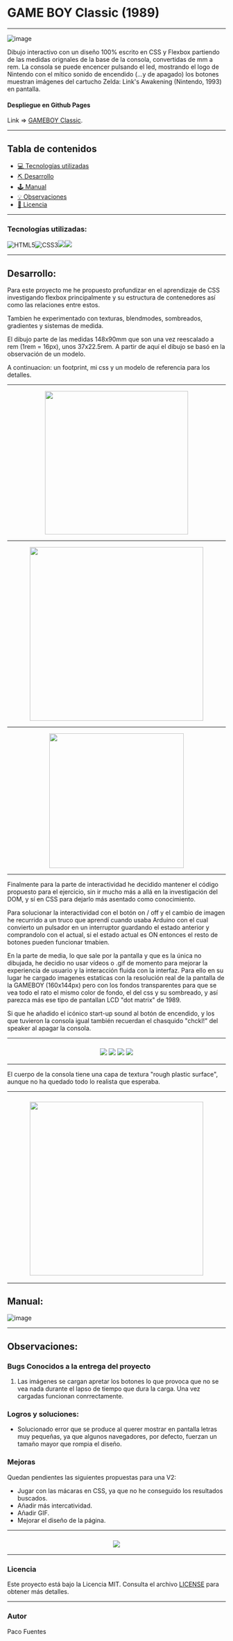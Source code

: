 # GAME BOY Classic (1989)

---

![image](./img/index.png)

Dibujo interactivo con un diseño 100% escrito en CSS y Flexbox partiendo de las medidas orignales de la base de la consola, convertidas de mm a rem. La consola se puede encencer pulsando el led, mostrando el logo de Nintendo con el mítico sonido de encendido (...y de apagado) los botones muestran imágenes del cartucho Zelda: Link's Awakening (Nintendo, 1993) en pantalla.


#### Despliegue en Github Pages

Link => [GAMEBOY Classic](https://paco-fuentes.github.io/btc-geekshubs-21092023-proyecto-2/).

---

## Tabla de contenidos
* [💻 Tecnologías utilizadas](#tecnologías-utilizadas)
* [:pick: Desarrollo](#desarrollo)
* [🕹️ Manual](#manual)
* [💡 Observaciones](#observaciones)
* [📃 Licencia](#licencia)

---

### Tecnologías utilizadas:

<img src="https://camo.githubusercontent.com/49fbb99f92674cc6825349b154b65aaf4064aec465d61e8e1f9fb99da3d922a1/68747470733a2f2f696d672e736869656c64732e696f2f62616467652f68746d6c352d2532334533344632362e7376673f7374796c653d666f722d7468652d6261646765266c6f676f3d68746d6c35266c6f676f436f6c6f723d7768697465" alt="HTML5" data-canonical-src="https://img.shields.io/badge/html5-%23E34F26.svg?style=for-the-badge&amp;logo=html5&amp;logoColor=white" style="max-width: 100%;"><img src="https://camo.githubusercontent.com/e6b67b27998fca3bccf4c0ee479fc8f9de09d91f389cccfbe6cb1e29c10cfbd7/68747470733a2f2f696d672e736869656c64732e696f2f62616467652f637373332d2532333135373242362e7376673f7374796c653d666f722d7468652d6261646765266c6f676f3d63737333266c6f676f436f6c6f723d7768697465" alt="CSS3" data-canonical-src="https://img.shields.io/badge/css3-%231572B6.svg?style=for-the-badge&amp;logo=css3&amp;logoColor=white" style="max-width: 100%;"><img src="https://camo.githubusercontent.com/ecd0d6fc3da2be7f3a92b0a5bb2d8a5ed5a97fba21dc59ae638caa548d79d88d/68747470733a2f2f696d672e736869656c64732e696f2f62616467652f6a61766173636970742d4546443831443f7374796c653d666f722d7468652d6261646765266c6f676f3d6a617661736372697074266c6f676f436f6c6f723d626c61636b" data-canonical-src="https://img.shields.io/badge/javascipt-EFD81D?style=for-the-badge&amp;logo=javascript&amp;logoColor=black" style="max-width: 100%;"><img src="https://user-images.githubusercontent.com/121863208/227808620-cd6e5d5c-dd63-4a9d-b19d-0983807cae95.svg" style="max-width: 100%;">

---

## Desarrollo:

Para este proyecto me he propuesto profundizar en el aprendizaje de CSS investigando flexbox principalmente y su estructura de contenedores así como las relaciones entre estos.

Tambien he experimentado con texturas, blendmodes, sombreados, gradientes y sistemas de medida.

El dibujo parte de las medidas 148x90mm que son una vez reescalado a rem (1rem = 16px), unos 37x22.5rem. A partir de aquí el dibujo se basó en la observación de un modelo. 

A continuacion: un footprint, mi css y un modelo de referencia para los detalles.

---

<p align="center"><img src="./img/gb-foot-print-1.png"  width="330" /></p>

---

<p align="center"><img src="./img/gb-css-line.png" width="400" /></p>

---

<p align="center"><img src="./img/gameboy-foto.png" width="310" /></p>

---



Finalmente para la parte de interactividad he decidido mantener el código propuesto para el ejercicio, sin ir mucho más a allá en la investigación del DOM, y sí en CSS para dejarlo más asentado como conocimiento. 

Para solucionar la interactividad con el botón on / off y el cambio de imagen he recurrido a un truco que aprendí cuando usaba Arduino con el cual convierto un pulsador en un interruptor guardando el estado anterior y comprandolo con el actual, si el estado actual es ON entonces el resto de botones pueden funcionar tmabien.

En la parte de media, lo que sale por la pantalla y que es la única no dibujada, he decidio no usar vídeos o .gif de momento para mejorar la experiencia de usuario y la interacción fluida con la interfaz. Para ello en su lugar he cargado imagenes estaticas con la resolución real de la pantalla de la GAMEBOY (160x144px) pero con los fondos transparentes para que se vea todo el rato el mismo color de fondo, el del css y su sombreado, y así parezca más ese tipo de pantallan LCD "dot matrix" de 1989.

Si que he añadido el icónico start-up sound al botón de encendido, y los que tuvieron la consola igual también recuerdan el chasquido "chckl!" del speaker al apagar la consola.

---

<h3 align="center">
<img src="./img/a-1-trans.png"> <img src="./img/a-1.png"> <img src="./img/start-1-trans.png"> <img src="./img/start-1.png"></h3>

---

El cuerpo de la consola tiene una capa de textura "rough plastic surface", aunque no ha quedado todo lo realista que esperaba.

---

<h3 align="center"><img src="./img/texture-1.png" width="400" /></h3>

---
    

## Manual:

![image](./img/manual.png)

---

## Observaciones:


### Bugs Conocidos a la entrega del proyecto

1. Las imágenes se cargan apretar los botones lo que provoca que no se vea nada durante el lapso de tiempo que dura la carga. Una vez cargadas funcionan conrrectamente.

### Logros y soluciones:

- Solucionado error que se produce al querer mostrar en pantalla letras muy pequeñas, ya que algunos navegadores, por defecto, fuerzan un tamaño mayor que rompia el diseño.

### Mejoras 

Quedan pendientes las siguientes propuestas para una V2:

- Jugar con las mácaras en CSS, ya que no he conseguido los resultados buscados.
- Añadir más intercatividad.
- Añadir GIF.
- Mejorar el diseño de la página.

---

<h3 align="center"><img src="./img/gb-css-end.png" width="" /></h3>

---

### Licencia

Este proyecto está bajo la Licencia MIT. Consulta el archivo [LICENSE](./LICENSE) para obtener más detalles.

---

### Autor
Paco Fuentes